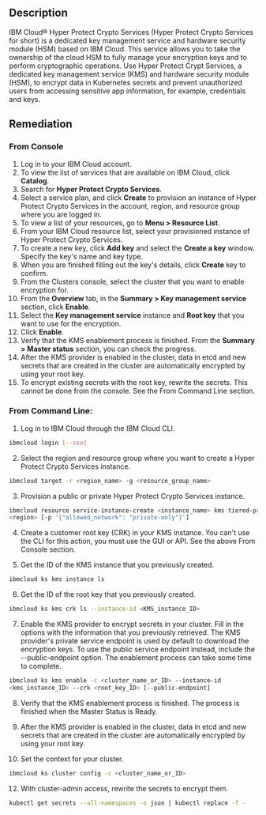 ## Description

IBM Cloud® Hyper Protect Crypto Services (Hyper Protect Crypto Services for short) is a
dedicated key management service and hardware security module (HSM) based on IBM
Cloud. This service allows you to take the ownership of the cloud HSM to fully manage your
encryption keys and to perform cryptographic operations. Use Hyper Protect Crypt
Services, a dedicated key management service (KMS) and hardware security module
(HSM), to encrypt data in Kubernetes secrets and prevent unauthorized users from
accessing sensitive app information, for example, credentials and keys.

## Remediation

### From Console

1. Log in to your IBM Cloud account.
2. To view the list of services that are available on IBM Cloud, click **Catalog**.
3. Search for **Hyper Protect Crypto Services**.
4. Select a service plan, and click **Create** to provision an instance of Hyper Protect
Crypto Services in the account, region, and resource group where you are logged in.
5. To view a list of your resources, go to **Menu > Resource List**.
6. From your IBM Cloud resource list, select your provisioned instance of Hyper
Protect Crypto Services.
7. To create a new key, click **Add key** and select the **Create a key** window. Specify the
key's name and key type.
8. When you are finished filling out the key's details, click **Create** key to confirm.
9. From the Clusters console, select the cluster that you want to enable encryption for.
10. From the **Overview** tab, in the **Summary > Key management service** section, click
**Enable**.
11. Select the **Key management service** instance and **Root key** that you want to use
for the encryption.
12. Click **Enable**.
13. Verify that the KMS enablement process is finished. From the **Summary > Master
status** section, you can check the progress.
14. After the KMS provider is enabled in the cluster, data in etcd and new secrets that
are created in the cluster are automatically encrypted by using your root key.
15. To encrypt existing secrets with the root key, rewrite the secrets. This cannot be done from the console. See the From Command Line section.

### From Command Line:

1. Log in to IBM Cloud through the IBM Cloud CLI.

```bash
ibmcloud login [--sso]
```

2. Select the region and resource group where you want to create a Hyper Protect
Crypto Services instance.

```bash
ibmcloud target -r <region_name> -g <resource_group_name>
```

3. Provision a public or private Hyper Protect Crypto Services instance.

```bash
ibmcloud resource service-instance-create <instance_name> kms tiered-pricing
<region> [-p '{"allowed_network": "private-only"}']
```

4. Create a customer root key (CRK) in your KMS instance. You can't use the CLI for
this action, you must use the GUI or API. See the above From Console section.

5. Get the ID of the KMS instance that you previously created.

```bash
ibmcloud ks kms instance ls
```

6. Get the ID of the root key that you previously created.

```bash
ibmcloud ks kms crk ls --instance-id <KMS_instance_ID>
```

7. Enable the KMS provider to encrypt secrets in your cluster. Fill in the options with
the information that you previously retrieved. The KMS provider's private service
endpoint is used by default to download the encryption keys. To use the public
service endpoint instead, include the --public-endpoint option. The enablement
process can take some time to complete.

```bash
ibmcloud ks kms enable -c <cluster_name_or_ID> --instance-id
<kms_instance_ID> --crk <root_key_ID> [--public-endpoint]
```

8. Verify that the KMS enablement process is finished. The process is finished when
the Master Status is Ready.

9. After the KMS provider is enabled in the cluster, data in etcd and new secrets that
are created in the cluster are automatically encrypted by using your root key.

10. Set the context for your cluster.

```bash
ibmcloud ks cluster config -c <cluster_name_or_ID>
```

12. With cluster-admin access, rewrite the secrets to encrypt them.

```bash
kubectl get secrets --all-namespaces -o json | kubectl replace -f -
```